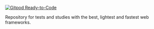 [![Gitpod Ready-to-Code](https://img.shields.io/badge/Gitpod-Ready--to--Code-blue?logo=gitpod)](https://gitpod.io/#https://github.com/artusrocha/better-faster-lighter) 

Repository for tests and studies with the best, lightest and fastest web frameworks.

